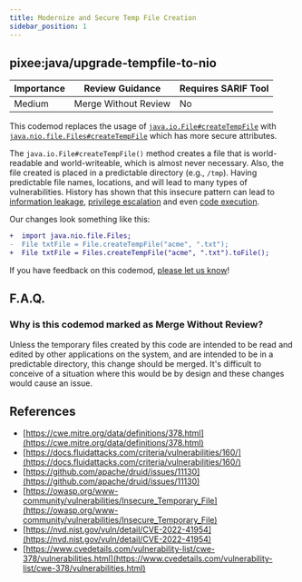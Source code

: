 ```yaml
---
title: Modernize and Secure Temp File Creation 
sidebar_position: 1
---
```


## pixee:java/upgrade-tempfile-to-nio

| Importance | Review Guidance      | Requires SARIF Tool |
|------------|----------------------|---------------------|
| Medium     | Merge Without Review | No                  |

This codemod replaces the usage of [`java.io.File#createTempFile`](https://docs.oracle.com/en/java/javase/20/docs/api/java.base/java/io/File.html#createTempFile(java.lang.String,java.lang.String)) with [`java.nio.file.Files#createTempFile`](https://docs.oracle.com/en/java/javase/20/docs/api/java.base/java/nio/file/Files.html#createTempFile(java.lang.String,java.lang.String,java.nio.file.attribute.FileAttribute...)) which has more secure attributes.

The `java.io.File#createTempFile()` method creates a file that is world-readable and world-writeable, which is almost never necessary. Also, the file created is placed in a predictable directory (e.g., `/tmp`). Having predictable file names, locations, and will lead to many types of vulnerabilities. History has shown that this insecure pattern can lead to [information leakage](https://www.cvedetails.com/cve/CVE-2021-28168/), [privilege escalation](https://www.cvedetails.com/cve/CVE-2021-29428/) and even [code execution](https://www.openwall.com/lists/oss-security/2022/02/25/3).

Our changes look something like this:

```diff
+  import java.nio.file.Files;
-  File txtFile = File.createTempFile("acme", ".txt");
+  File txtFile = Files.createTempFile("acme", ".txt").toFile();
```

If you have feedback on this codemod, [please let us know](mailto:feedback@pixee.ai)!

## F.A.Q.

### Why is this codemod marked as Merge Without Review?

Unless the temporary files created by this code are intended to be read and edited by other applications on the system, and are intended to be in a predictable directory, this change should be merged. It's difficult to conceive of a situation where this would be by design and these changes would cause an issue.

## References
* [https://cwe.mitre.org/data/definitions/378.html](https://cwe.mitre.org/data/definitions/378.html)
* [https://docs.fluidattacks.com/criteria/vulnerabilities/160/](https://docs.fluidattacks.com/criteria/vulnerabilities/160/)
* [https://github.com/apache/druid/issues/11130](https://github.com/apache/druid/issues/11130)
* [https://owasp.org/www-community/vulnerabilities/Insecure_Temporary_File](https://owasp.org/www-community/vulnerabilities/Insecure_Temporary_File)
* [https://nvd.nist.gov/vuln/detail/CVE-2022-41954](https://nvd.nist.gov/vuln/detail/CVE-2022-41954)
* [https://www.cvedetails.com/vulnerability-list/cwe-378/vulnerabilities.html](https://www.cvedetails.com/vulnerability-list/cwe-378/vulnerabilities.html)

